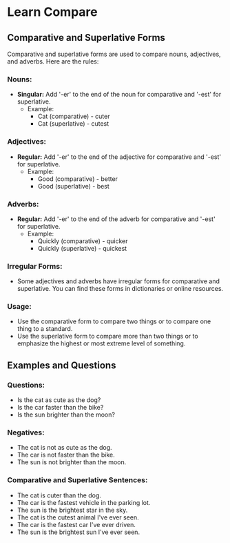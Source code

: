 # Learn Compare

## Comparative and Superlative Forms

Comparative and superlative forms are used to compare nouns, adjectives, and adverbs. Here are the rules:

### Nouns:
- **Singular:** Add '-er' to the end of the noun for comparative and '-est' for superlative.
  - Example:
    - Cat (comparative) - cuter
    - Cat (superlative) - cutest

### Adjectives:
- **Regular:** Add '-er' to the end of the adjective for comparative and '-est' for superlative.
  - Example:
    - Good (comparative) - better
    - Good (superlative) - best

### Adverbs:
- **Regular:** Add '-er' to the end of the adverb for comparative and '-est' for superlative.
  - Example:
    - Quickly (comparative) - quicker
    - Quickly (superlative) - quickest

### Irregular Forms:
- Some adjectives and adverbs have irregular forms for comparative and superlative. You can find these forms in dictionaries or online resources.

### Usage:
- Use the comparative form to compare two things or to compare one thing to a standard.
- Use the superlative form to compare more than two things or to emphasize the highest or most extreme level of something.

## Examples and Questions

### Questions:
- Is the cat as cute as the dog?
- Is the car faster than the bike?
- Is the sun brighter than the moon?

### Negatives:
- The cat is not as cute as the dog.
- The car is not faster than the bike.
- The sun is not brighter than the moon.

### Comparative and Superlative Sentences:
- The cat is cuter than the dog.
- The car is the fastest vehicle in the parking lot.
- The sun is the brightest star in the sky.
- The cat is the cutest animal I've ever seen.
- The car is the fastest car I've ever driven.
- The sun is the brightest sun I've ever seen.